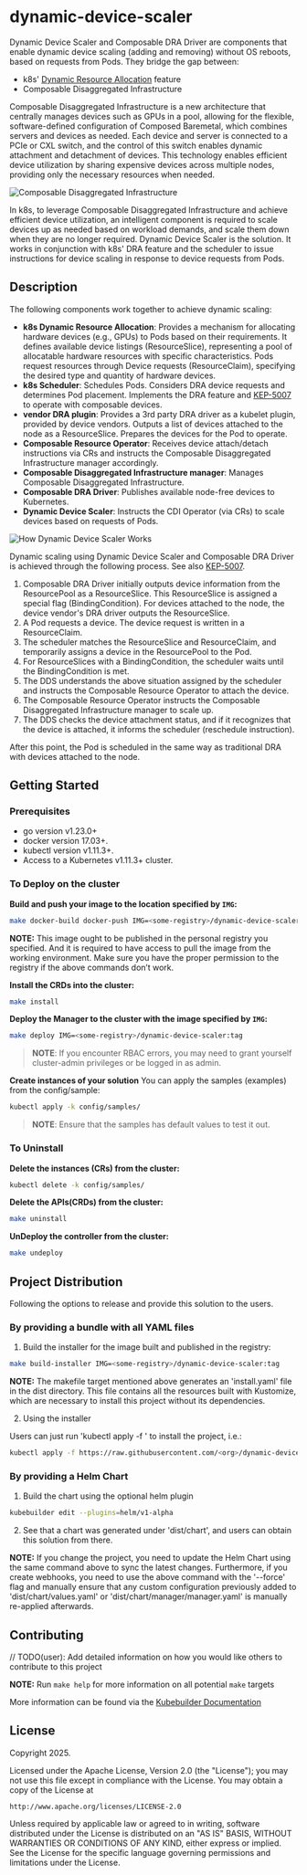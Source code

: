 # dynamic-device-scaler

Dynamic Device Scaler and Composable DRA Driver are components that enable dynamic device scaling (adding and removing) without OS reboots, based on requests from Pods. They bridge the gap between:
- k8s' [Dynamic Resource Allocation](https://kubernetes.io/docs/concepts/scheduling-eviction/dynamic-resource-allocation/) feature
- Composable Disaggregated Infrastructure

Composable Disaggregated Infrastructure is a new architecture that centrally manages devices such as GPUs in a pool, allowing for the flexible, software-defined configuration of Composed Baremetal, which combines servers and devices as needed. Each device and server is connected to a PCIe or CXL switch, and the control of this switch enables dynamic attachment and detachment of devices.
This technology enables efficient device utilization by sharing expensive devices across multiple nodes, providing only the necessary resources when needed.

![Composable Disaggregated Infrastructure](doc/cdi.png)

In k8s, to leverage Composable Disaggregated Infrastructure and achieve efficient device utilization, an intelligent component is required to scale devices up as needed based on workload demands, and scale them down when they are no longer required.
Dynamic Device Scaler is the solution. It works in conjunction with k8s' DRA feature and the scheduler to issue instructions for device scaling in response to device requests from Pods.

## Description

The following components work together to achieve dynamic scaling:


- **k8s Dynamic Resource Allocation**: Provides a mechanism for allocating hardware devices (e.g., GPUs) to Pods based on their requirements. 
 It defines available device listings (ResourceSlice), representing a pool of allocatable hardware resources with specific characteristics.
 Pods request resources through Device requests (ResourceClaim), specifying the desired type and quantity of hardware devices.
- **k8s Scheduler**: Schedules Pods. Considers DRA device requests and determines Pod placement. Implements the DRA feature and [KEP-5007](https://github.com/kubernetes/enhancements/tree/master/keps/sig-scheduling/5007-device-attach-before-pod-scheduled) to operate with composable devices.
- **vendor DRA plugin**: Provides a 3rd party DRA driver as a kubelet plugin, provided by device vendors. Outputs a list of devices attached to the node as a ResourceSlice. Prepares the devices for the Pod to operate.
- **Composable Resource Operator**: Receives device attach/detach instructions via CRs and instructs the Composable Disaggregated Infrastructure manager accordingly.
- **Composable Disaggregated Infrastructure manager**: Manages Composable Disaggregated Infrastructure.
- **Composable DRA Driver**: Publishes available node-free devices to Kubernetes.
- **Dynamic Device Scaler**: Instructs the CDI Operator (via CRs) to scale devices based on requests of Pods.

![How Dynamic Device Scaler Works](doc/dds1.png)

Dynamic scaling using Dynamic Device Scaler and Composable DRA Driver is achieved through the following process.
See also [KEP-5007](https://github.com/kubernetes/enhancements/tree/master/keps/sig-scheduling/5007-device-attach-before-pod-scheduled).

1. Composable DRA Driver initially outputs device information from the ResourcePool as a ResourceSlice. This ResourceSlice is assigned a special flag (BindingCondition).
For devices attached to the node, the device vendor's DRA driver outputs the ResourceSlice.
2. A Pod requests a device. The device request is written in a ResourceClaim.
3. The scheduler matches the ResourceSlice and ResourceClaim, and temporarily assigns a device in the ResourcePool to the Pod.
4. For ResourceSlices with a BindingCondition, the scheduler waits until the BindingCondition is met.
5. The DDS understands the above situation assigned by the scheduler and instructs the Composable Resource Operator to attach the device.
6. The Composable Resource Operator instructs the Composable Disaggregated Infrastructure manager to scale up.
7. The DDS checks the device attachment status, and if it recognizes that the device is attached, it informs the scheduler (reschedule instruction).

After this point, the Pod is scheduled in the same way as traditional DRA with devices attached to the node.

## Getting Started

### Prerequisites
- go version v1.23.0+
- docker version 17.03+.
- kubectl version v1.11.3+.
- Access to a Kubernetes v1.11.3+ cluster.

### To Deploy on the cluster
**Build and push your image to the location specified by `IMG`:**

```sh
make docker-build docker-push IMG=<some-registry>/dynamic-device-scaler:tag
```

**NOTE:** This image ought to be published in the personal registry you specified.
And it is required to have access to pull the image from the working environment.
Make sure you have the proper permission to the registry if the above commands don’t work.

**Install the CRDs into the cluster:**

```sh
make install
```

**Deploy the Manager to the cluster with the image specified by `IMG`:**

```sh
make deploy IMG=<some-registry>/dynamic-device-scaler:tag
```

> **NOTE**: If you encounter RBAC errors, you may need to grant yourself cluster-admin
privileges or be logged in as admin.

**Create instances of your solution**
You can apply the samples (examples) from the config/sample:

```sh
kubectl apply -k config/samples/
```

>**NOTE**: Ensure that the samples has default values to test it out.

### To Uninstall
**Delete the instances (CRs) from the cluster:**

```sh
kubectl delete -k config/samples/
```

**Delete the APIs(CRDs) from the cluster:**

```sh
make uninstall
```

**UnDeploy the controller from the cluster:**

```sh
make undeploy
```

## Project Distribution

Following the options to release and provide this solution to the users.

### By providing a bundle with all YAML files

1. Build the installer for the image built and published in the registry:

```sh
make build-installer IMG=<some-registry>/dynamic-device-scaler:tag
```

**NOTE:** The makefile target mentioned above generates an 'install.yaml'
file in the dist directory. This file contains all the resources built
with Kustomize, which are necessary to install this project without its
dependencies.

2. Using the installer

Users can just run 'kubectl apply -f <URL for YAML BUNDLE>' to install
the project, i.e.:

```sh
kubectl apply -f https://raw.githubusercontent.com/<org>/dynamic-device-scaler/<tag or branch>/dist/install.yaml
```

### By providing a Helm Chart

1. Build the chart using the optional helm plugin

```sh
kubebuilder edit --plugins=helm/v1-alpha
```

2. See that a chart was generated under 'dist/chart', and users
can obtain this solution from there.

**NOTE:** If you change the project, you need to update the Helm Chart
using the same command above to sync the latest changes. Furthermore,
if you create webhooks, you need to use the above command with
the '--force' flag and manually ensure that any custom configuration
previously added to 'dist/chart/values.yaml' or 'dist/chart/manager/manager.yaml'
is manually re-applied afterwards.

## Contributing
// TODO(user): Add detailed information on how you would like others to contribute to this project

**NOTE:** Run `make help` for more information on all potential `make` targets

More information can be found via the [Kubebuilder Documentation](https://book.kubebuilder.io/introduction.html)

## License

Copyright 2025.

Licensed under the Apache License, Version 2.0 (the "License");
you may not use this file except in compliance with the License.
You may obtain a copy of the License at

    http://www.apache.org/licenses/LICENSE-2.0

Unless required by applicable law or agreed to in writing, software
distributed under the License is distributed on an "AS IS" BASIS,
WITHOUT WARRANTIES OR CONDITIONS OF ANY KIND, either express or implied.
See the License for the specific language governing permissions and
limitations under the License.

